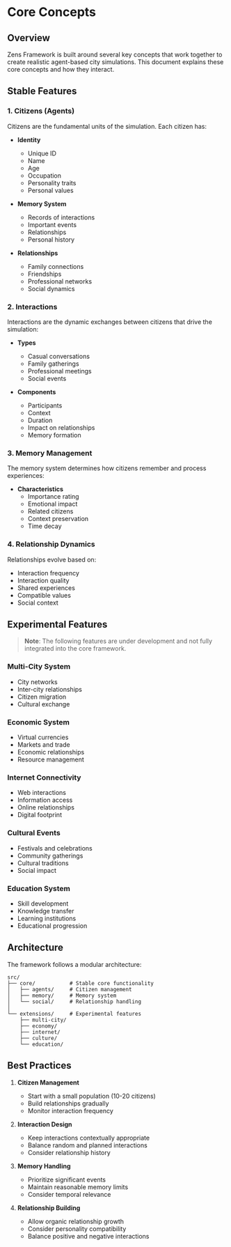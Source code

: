 # Core Concepts

## Overview

Zens Framework is built around several key concepts that work together to create realistic agent-based city simulations. This document explains these core concepts and how they interact.

## Stable Features

### 1. Citizens (Agents)

Citizens are the fundamental units of the simulation. Each citizen has:

- **Identity**
  - Unique ID
  - Name
  - Age
  - Occupation
  - Personality traits
  - Personal values

- **Memory System**
  - Records of interactions
  - Important events
  - Relationships
  - Personal history

- **Relationships**
  - Family connections
  - Friendships
  - Professional networks
  - Social dynamics

### 2. Interactions

Interactions are the dynamic exchanges between citizens that drive the simulation:

- **Types**
  - Casual conversations
  - Family gatherings
  - Professional meetings
  - Social events

- **Components**
  - Participants
  - Context
  - Duration
  - Impact on relationships
  - Memory formation

### 3. Memory Management

The memory system determines how citizens remember and process experiences:

- **Characteristics**
  - Importance rating
  - Emotional impact
  - Related citizens
  - Context preservation
  - Time decay

### 4. Relationship Dynamics

Relationships evolve based on:

- Interaction frequency
- Interaction quality
- Shared experiences
- Compatible values
- Social context

## Experimental Features

> **Note**: The following features are under development and not fully integrated into the core framework.

### Multi-City System
- City networks
- Inter-city relationships
- Citizen migration
- Cultural exchange

### Economic System
- Virtual currencies
- Markets and trade
- Economic relationships
- Resource management

### Internet Connectivity
- Web interactions
- Information access
- Online relationships
- Digital footprint

### Cultural Events
- Festivals and celebrations
- Community gatherings
- Cultural traditions
- Social impact

### Education System
- Skill development
- Knowledge transfer
- Learning institutions
- Educational progression

## Architecture

The framework follows a modular architecture:

```
src/
├── core/           # Stable core functionality
│   ├── agents/     # Citizen management
│   ├── memory/     # Memory system
│   └── social/     # Relationship handling
│
└── extensions/     # Experimental features
    ├── multi-city/
    ├── economy/
    ├── internet/
    ├── culture/
    └── education/
```

## Best Practices

1. **Citizen Management**
   - Start with a small population (10-20 citizens)
   - Build relationships gradually
   - Monitor interaction frequency

2. **Interaction Design**
   - Keep interactions contextually appropriate
   - Balance random and planned interactions
   - Consider relationship history

3. **Memory Handling**
   - Prioritize significant events
   - Maintain reasonable memory limits
   - Consider temporal relevance

4. **Relationship Building**
   - Allow organic relationship growth
   - Consider personality compatibility
   - Balance positive and negative interactions